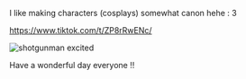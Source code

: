 I like making characters (cosplays) somewhat canon hehe : 3

https://www.tiktok.com/t/ZP8rRwENc/

![shotgunman excited](https://github.com/user-attachments/assets/8a88fbb3-549d-4e6f-8b15-adfd3f1c4600)

Have a wonderful day everyone !!

